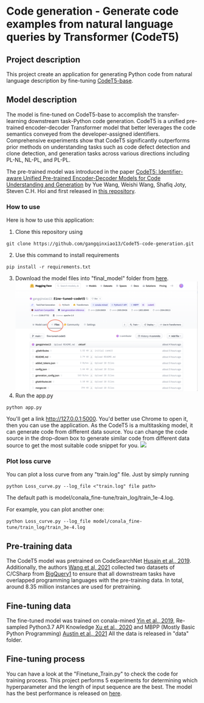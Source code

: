 # Code generation -  Generate code examples from natural language queries by Transformer (CodeT5)


## Project description

This project create an application for generating Python code from natural language description by fine-tuning [CodeT5-base](https://huggingface.co/Salesforce/codet5-base).

## Model description

The model is fine-tuned on CodeT5-base to accomplish the transfer-learning downstream task-Python code generation. CodeT5 is a unified pre-trained encoder-decoder Transformer model that better leverages the code semantics conveyed from the developer-assigned identifiers. Comprehensive experiments show that CodeT5 significantly outperforms prior methods on understanding tasks such as code defect detection and clone detection, and generation tasks across various directions including PL-NL, NL-PL, and PL-PL. 

The pre-trained model was introduced in the paper [CodeT5: Identifier-aware Unified Pre-trained Encoder-Decoder Models
for Code Understanding and Generation](https://arxiv.org/abs/2109.00859) by Yue Wang, Weishi Wang, Shafiq Joty, Steven C.H. Hoi and first released in [this repository](https://github.com/salesforce/CodeT5). 

### How to use

Here is how to use this application:

1. Clone this repository using 
```
git clone https://github.com/gangqinxiao13/CodeT5-code-generation.git
```
2. Use this command to install requirements
```
pip install -r requirements.txt
```
3. Download the model files into "final_model" folder from [here](https://huggingface.co/gangqinxiao13/fine-tuned-codet5).
![](static/model_file_readme.png)
4. Run the app.py
```
python app.py
```
You'll get a link http://127.0.0.1:5000. You'd better use Chrome to open it, then you can use the application.
As the CodeT5 is a multitasking model, it can generate code from different data source. You can change the code source in the drop-down box to generate similar code from different data source to get the most suitable code snippet for you.
![](static/python_code_generator.png)

### Plot loss curve

You can plot a loss curve from any "train.log" file. Just by simply running
```
python Loss_curve.py --log_file <"train.log" file path> 
```
The default path is model/conala_fine-tune/train_log/train_1e-4.log.

For example, you can plot another one:
```
python Loss_curve.py --log_file model/conala_fine-tune/train_log/train_3e-4.log
```

## Pre-training data

The CodeT5 model was pretrained on CodeSearchNet [Husain et al., 2019](https://arxiv.org/abs/1909.09436). Additionally, the authors [Wang et al, 2021](https://arxiv.org/abs/2109.00859) collected two datasets of C/CSharp from [BigQuery1](https://console.cloud.google.com/marketplace/details/github/github-repos) to ensure that all downstream tasks have overlapped programming languages with the pre-training data. In total, around 8.35 million instances are used for pretraining.

## Fine-tuning data

The fine-tuned model was trained on conala-mined [Yin et al., 2019](https://arxiv.org/abs/1805.08949), Re-sampled Python3.7 API Knowledge [Xu et al., 2020](https://arxiv.org/abs/2004.09015) and MBPP (Mostly Basic Python Programming) [Austin et al., 2021](https://arxiv.org/abs/2108.07732)
All the data is released in "data" folder.

## Fine-tuning process

You can have a look at the "Finetune_Train.py" to check the code for training process.
This project performs 5 experiments for determining which hyperparameter and the length of input sequence are the best.
The model has the best performance is released on [here](https://huggingface.co/gangqinxiao13/fine-tuned-codet5).
